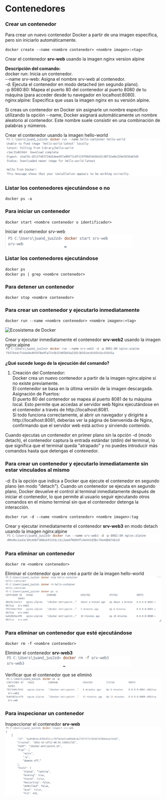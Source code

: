 # Contenedores

### Crear un contenedor
Para crear un nuevo contenedor Docker a partir de una imagen específica, pero sin iniciarlo automáticamente. 

```
docker create --name <nombre contenedor> <nombre imagen>:<tag>
```
Crear el contenedor  **srv-web** usando la imagen nginx version alpine


**Descripción del comando:**<br>
docker run: Inicia un contenedor.<br>
--name srv-web: Asigna el nombre srv-web al contenedor.<br>
-d: Ejecuta el contenedor en modo detached (en segundo plano).<br>
-p 8080:80: Mapea el puerto 80 del contenedor al puerto 8080 de tu máquina (para acceder desde tu navegador en localhost:8080).<br>
nginx:alpine: Especifica que usas la imagen nginx en su versión alpine.<br>


Si creas un contenedor en Docker sin asignarle un nombre específico utilizando la opción --name, Docker asignará automáticamente un nombre aleatorio al contenedor. Este nombre suele consistir en una combinación de palabras y números.  

Crear el contenedor usando la imagen hello-world <br>
![Imagen](img/contenedorHelloWorld.png) <br>


### Listar los contenedores ejecutándose o no

```
docker ps -a
```

### Para iniciar un contenedor

```
docker start <nombre contenedor o identificador>
```
Iniciar el contenedor srv-web <br>
![Imagen](img/contenedorSrvWeb.png) <br>


### Listar los contenedores ejecutándose
```
docker ps 
docker ps | grep <nombre contenedor>
```

### Para detener un contenedor

```
docker stop <nombre contenedor>
```

### Para crear un contenedor y ejecutarlo inmediatamente

```
docker run --name <nombre contenedor> <nombre imagen>:<tag>
```
![Ecosistema de Docker](img/dockerRun.PNG)

Crear y ejecutar inmediatamente el contenedor **srv-web2** usando la imagen nginx:alpine <br>
![Imagen](img/ContenedorSrvWeb2ImagenNginx.png) <br>


**¿Qué sucede luego de la ejecución del comando?**
1. Creación del Contenedor: <br>
Docker crea un nuevo contenedor a partir de la imagen nginx:alpine si no existe previamente. <br>
El contenedor se basa en la última versión de la imagen descargada. <br>
Asignación de Puertos: <br>
El puerto 80 del contenedor se mapea al puerto 8081 de tu máquina local. Esto permite que accedas al servidor web Nginx ejecutándose en el contenedor a través de http://localhost:8081. <br>
Si todo funciona correctamente, al abrir un navegador y dirigirte a http://localhost:8081, deberías ver la página de bienvenida de Nginx, confirmando que el servidor web está activo y sirviendo contenido.



Cuando ejecutas un contenedor en primer plano sin la opción -d (modo detach), el contenedor captura la entrada estándar (stdin) del terminal, lo que significa que el terminal queda "atrapado" y no puedes introducir más comandos hasta que detengas el contenedor.

### Para crear un contenedor y ejecutarlo inmediatamente sin estar vinculados al mismo
-d: Es la opción que indica a Docker que ejecute el contenedor en segundo plano (en modo "detach").
Cuando un contenedor se ejecuta en segundo plano, Docker devuelve el control al terminal inmediatamente después de iniciar el contenedor, lo que permite al usuario seguir ejecutando otros comandos en el mismo terminal sin que el contenedor detenga la interacción.

```
docker run -d --name <nombre contenedor> <nombre imagen>:tag
```
Crear y ejecutar inmediatamente el contenedor **srv-web3** en modo detach usando la imagen nginx:alpine <br>
![Imagen](img/ContenedorSrvweb3Detach.png) <br>


### Para eliminar un contenedor

```
docker rm <nombre contenedor>
```
Eliminar el contenedor que se creó a partir de la imagen hello-world <br>
![Imagen](img/EliminarContenedorHelloWorld.png) <br>



### Para eliminar un contenedor que esté ejecutándose

```
docker rm -f <nombre contenedor>
```
Eliminar el contenedor **srv-web3** <br>
![Imagen](img/EliminarContenedorSrvWeb3.png) <br>


Verificar que el contenedor que se eliminó <br>
![Imagen](img/VerificarEliminacionContenedorsrv-web3.png) <br>


### Para inspecionar un contenedor 

Inspeccionar el contenedor **srv-web** <br>
![Imagen](img/InspeccionarContenedorSrv-web.png) <br>

